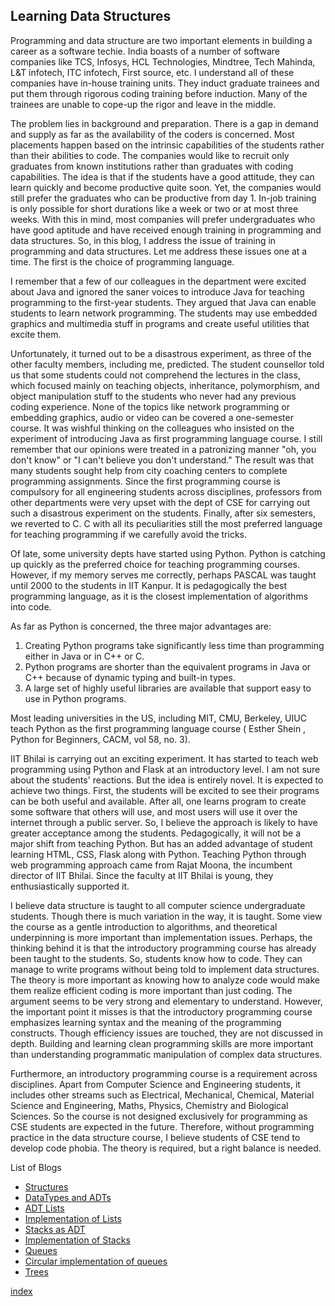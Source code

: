 ## Learning Data Structures



Programming and data structure are two important elements in building a career as a software techie. India boasts of a number of software companies like TCS, Infosys, HCL Technologies, Mindtree, Tech Mahinda, L&T infotech, ITC infotech, First source, etc. I understand all of these companies have in-house training units. They induct graduate trainees and put them through rigorous coding training before induction. Many of the trainees are unable to cope-up the rigor and leave in the middle.


The problem lies in background and preparation. There is a gap in demand and supply as far as the availability of the coders is concerned. Most placements happen based on the intrinsic capabilities of the students rather than their abilities to code. The companies would like to recruit only graduates from known institutions rather than graduates with coding capabilities. The idea is that if the students have a good attitude, they can learn quickly and become productive quite soon. Yet, the companies would still prefer the graduates who can be productive from day 1. In-job training is only possible for short durations like a week or two or at most three weeks. With this in mind, most companies will prefer undergraduates who have good aptitude and have received enough training in programming and data structures. So, in this blog, I address the issue of training in programming and data structures. Let me address these issues one at a time. The first is the choice of programming language. 


I remember that a few of our colleagues in the department were excited about Java and ignored the saner voices to introduce Java for teaching programming to the first-year students. They argued that Java can enable students to learn network programming. The students may use embedded graphics and multimedia stuff in programs and create useful utilities that excite them. 


Unfortunately, it turned out to be a disastrous experiment, as three of the other faculty members, including me, predicted. The student counsellor told us that some students could not comprehend the lectures in the class, which focused mainly on teaching objects, inheritance, polymorphism, and object manipulation stuff to the students who never had any previous coding experience. None of the topics like network programming or embedding graphics, audio or video can be covered a one-semester course. It was wishful thinking on the colleagues who insisted on the experiment of introducing Java as first programming language course. I still remember that our opinions were treated in a patronizing manner "oh, you don't know" or "I can't believe you don't understand." The result was that many students sought help from city coaching centers to complete programming assignments. Since the first programming course is compulsory for all engineering students across disciplines, professors from other departments were very upset with the dept of CSE for carrying out such a disastrous experiment on the students. Finally, after six semesters, we reverted to C. C with all its peculiarities still the most preferred language for teaching programming if we carefully avoid the tricks.


Of late, some university depts have started using Python. Python is catching up quickly as the preferred choice for teaching programming courses. However, if my memory serves me correctly, perhaps PASCAL was taught until 2000 to the students in IIT Kanpur. It is pedagogically the best programming language, as it is the closest implementation of algorithms into code.  


As far as Python is concerned, the three major advantages are:
<ol>
   <li> Creating Python programs take significantly less time than programming either in Java or in C++ or C. </li>
    <li> Python programs are shorter than the equivalent programs in Java or C++ because of dynamic typing and built-in types.</li>
    <li> A large set of highly useful libraries are available that support easy to use in Python programs. </li>
</ol>
 

Most leading universities in the US, including MIT, CMU, Berkeley, UIUC teach Python as the first programming language course ( Esther Shein , Python for Beginners, CACM, vol 58, no. 3). 


IIT Bhilai is carrying out an exciting experiment. It has started to teach web programming using Python and Flask at an introductory level. I am not sure about the students' reactions. But the idea is entirely novel. It is expected to achieve two things. First, the students will be excited to see their programs can be both useful and available. After all, one learns program to create some software that others will use, and most users will use it over the internet through a public server. So, I believe the approach is likely to have greater acceptance among the students. Pedagogically, it will not be a major shift from teaching Python. But has an added advantage of student learning HTML, CSS, Flask along with Python. Teaching Python through web programming approach came from Rajat Moona, the incumbent director of IIT Bhilai. Since the faculty at IIT Bhilai is young, they enthusiastically supported it.  


I believe data structure is taught to all computer science undergraduate students. Though there is much variation in the way, it is taught. Some view the course as a gentle introduction to algorithms, and theoretical underpinning is more important than implementation issues. Perhaps, the thinking behind it is that the introductory programming course has already been taught to the students. So, students know how to code. They can manage to write programs without being told to implement data structures. The theory is more important as knowing how to analyze code would make them realize efficient coding is more important than just coding. The argument seems to be very strong and elementary to understand. However, the important point it misses is that the introductory programming course emphasizes learning syntax and the meaning of the programming constructs. Though efficiency issues are touched, they are not discussed in depth. Building and learning clean programming skills are more important than understanding programmatic manipulation of complex data structures.

Furthermore, an introductory programming course is a requirement across disciplines. Apart from Computer Science and Engineering students, it includes other streams such as Electrical, Mechanical, Chemical, Material Science and Engineering, Maths, Physics, Chemistry and Biological Sciences. So the course is not designed exclusively for programming as CSE students are expected in the future. Therefore, without programming practice in the data structure course, I believe students of CSE tend to develop code phobia. The theory is required, but a right balance is needed.

List of Blogs
<ul>
 
  <li>   <a href="https://vikramshilla.blogspot.com/2021/11/meaning-of-structure.html"> Structures</a></li><li>
	 <a href="https://vikramshilla.blogspot.com/2021/11/data-types-and-adts.html">DataTypes and ADTs</a></li><li>
	 <a href="https://vikramshilla.blogspot.com/2021/11/abstract-concept-of-list.html">ADT Lists</a></li><li>
	 <a href="https://vikramshilla.blogspot.com/2021/11/implementation-of-list-operations-in-c.html">Implementation of Lists</a> </li><li>
	 <a href="https://vikramshilla.blogspot.com/2021/11/importance-of-stacks.html">Stacks as ADT</a></li><li>
         <a href="https://vikramshilla.blogspot.com/2021/12/the-creation-of-stack-is-simple.html">Implementation of Stacks</a></li><li>
	 <a href="https://vikramshilla.blogspot.com/2021/12/queues.html">Queues </a></li><li>
         <a href="https://vikramshilla.blogspot.com/2021/12/circular-queue-implementation-in-c.html"> Circular implementation of queues</a></li><li>  
	 <a href="https://vikramshilla.blogspot.com/2021/12/trees.html">Trees</a> 
</li>
        
		
</ul>
<a href="https://rkgiitbh.github.io/Data-Structures.io/Details/index.html"> index </a>

<br>
 

